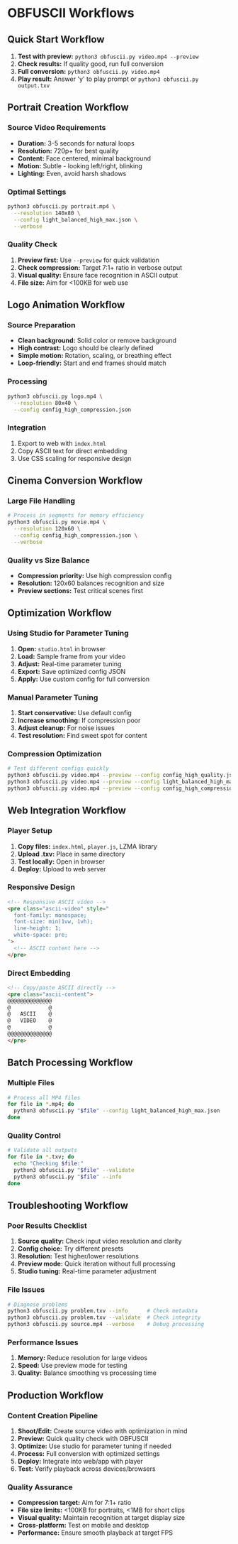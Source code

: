 # OBFUSCII Workflows

## Quick Start Workflow

1. **Test with preview:** `python3 obfuscii.py video.mp4 --preview`
2. **Check results:** If quality good, run full conversion
3. **Full conversion:** `python3 obfuscii.py video.mp4`
4. **Play result:** Answer 'y' to play prompt or `python3 obfuscii.py output.txv`

## Portrait Creation Workflow

### Source Video Requirements
- **Duration:** 3-5 seconds for natural loops
- **Resolution:** 720p+ for best quality
- **Content:** Face centered, minimal background
- **Motion:** Subtle - looking left/right, blinking
- **Lighting:** Even, avoid harsh shadows

### Optimal Settings
```bash
python3 obfuscii.py portrait.mp4 \
  --resolution 140x80 \
  --config light_balanced_high_max.json \
  --verbose
```

### Quality Check
1. **Preview first:** Use `--preview` for quick validation
2. **Check compression:** Target 7:1+ ratio in verbose output
3. **Visual quality:** Ensure face recognition in ASCII output
4. **File size:** Aim for <100KB for web use

## Logo Animation Workflow

### Source Preparation
- **Clean background:** Solid color or remove background
- **High contrast:** Logo should be clearly defined
- **Simple motion:** Rotation, scaling, or breathing effect
- **Loop-friendly:** Start and end frames should match

### Processing
```bash
python3 obfuscii.py logo.mp4 \
  --resolution 80x40 \
  --config config_high_compression.json
```

### Integration
1. Export to web with `index.html`
2. Copy ASCII text for direct embedding
3. Use CSS scaling for responsive design

## Cinema Conversion Workflow

### Large File Handling
```bash
# Process in segments for memory efficiency
python3 obfuscii.py movie.mp4 \
  --resolution 120x60 \
  --config config_high_compression.json \
  --verbose
```

### Quality vs Size Balance
- **Compression priority:** Use high compression config
- **Resolution:** 120x60 balances recognition and size
- **Preview sections:** Test critical scenes first

## Optimization Workflow

### Using Studio for Parameter Tuning
1. **Open:** `studio.html` in browser
2. **Load:** Sample frame from your video
3. **Adjust:** Real-time parameter tuning
4. **Export:** Save optimized config JSON
5. **Apply:** Use custom config for full conversion

### Manual Parameter Tuning
1. **Start conservative:** Use default config
2. **Increase smoothing:** If compression poor
3. **Adjust cleanup:** For noise issues
4. **Test resolution:** Find sweet spot for content

### Compression Optimization
```bash
# Test different configs quickly
python3 obfuscii.py video.mp4 --preview --config config_high_quality.json
python3 obfuscii.py video.mp4 --preview --config light_balanced_high_max.json  
python3 obfuscii.py video.mp4 --preview --config config_high_compression.json
```

## Web Integration Workflow

### Player Setup
1. **Copy files:** `index.html`, `player.js`, LZMA library
2. **Upload .txv:** Place in same directory
3. **Test locally:** Open in browser
4. **Deploy:** Upload to web server

### Responsive Design
```html
<!-- Responsive ASCII video -->
<pre class="ascii-video" style="
  font-family: monospace;
  font-size: min(1vw, 1vh);
  line-height: 1;
  white-space: pre;
">
  <!-- ASCII content here -->
</pre>
```

### Direct Embedding
```html
<!-- Copy/paste ASCII directly -->
<pre class="ascii-content">
@@@@@@@@@@@@@@
@            @
@   ASCII    @
@   VIDEO    @
@            @
@@@@@@@@@@@@@@
</pre>
```

## Batch Processing Workflow

### Multiple Files
```bash
# Process all MP4 files
for file in *.mp4; do
  python3 obfuscii.py "$file" --config light_balanced_high_max.json
done
```

### Quality Control
```bash
# Validate all outputs
for file in *.txv; do
  echo "Checking $file:"
  python3 obfuscii.py "$file" --validate
  python3 obfuscii.py "$file" --info
done
```

## Troubleshooting Workflow

### Poor Results Checklist
1. **Source quality:** Check input video resolution and clarity
2. **Config choice:** Try different presets
3. **Resolution:** Test higher/lower resolutions
4. **Preview mode:** Quick iteration without full processing
5. **Studio tuning:** Real-time parameter adjustment

### File Issues
```bash
# Diagnose problems
python3 obfuscii.py problem.txv --info      # Check metadata
python3 obfuscii.py problem.txv --validate  # Check integrity
python3 obfuscii.py source.mp4 --verbose    # Debug processing
```

### Performance Issues
1. **Memory:** Reduce resolution for large videos
2. **Speed:** Use preview mode for testing
3. **Quality:** Balance smoothing vs processing time

## Production Workflow

### Content Creation Pipeline
1. **Shoot/Edit:** Create source video with optimization in mind
2. **Preview:** Quick quality check with OBFUSCII
3. **Optimize:** Use studio for parameter tuning if needed
4. **Process:** Full conversion with optimized settings
5. **Deploy:** Integrate into web/app with player
6. **Test:** Verify playback across devices/browsers

### Quality Assurance
- **Compression target:** Aim for 7:1+ ratio
- **File size limits:** <100KB for portraits, <1MB for short clips
- **Visual quality:** Maintain recognition at target display size
- **Cross-platform:** Test on mobile and desktop
- **Performance:** Ensure smooth playback at target FPS